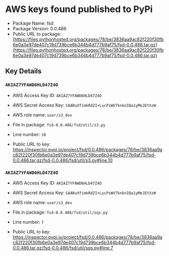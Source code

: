 # AWS keys found published to PyPi

* Package Name: fsd
* Package Version: 0.0.486
* Public URL to package: [https://files.pythonhosted.org/packages/78/be/3836aa9ac82f220f30fb6e0a3e97de407c19d739bce6b344b4d777b9af75/fsd-0.0.486.tar.gz](https://files.pythonhosted.org/packages/78/be/3836aa9ac82f220f30fb6e0a3e97de407c19d739bce6b344b4d777b9af75/fsd-0.0.486.tar.gz)

## Key Details

### `AKIAZ7YFAWD6HLD47Z4O`

* AWS Access Key ID: `AKIAZ7YFAWD6HLD47Z4O`
* AWS Secret Access Key: `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` 
* AWS role name: `user/s3_dev`
* File in package: `fsd-0.0.486/fsd/util/s3.py`
* Line number: `10`

* Public URL to key: https://inspector.pypi.io/project/fsd/0.0.486/packages/78/be/3836aa9ac82f220f30fb6e0a3e97de407c19d739bce6b344b4d777b9af75/fsd-0.0.486.tar.gz/fsd-0.0.486/fsd/util/s3.py#line.10



### `AKIAZ7YFAWD6HLD47Z4O`

* AWS Access Key ID: `AKIAZ7YFAWD6HLD47Z4O`
* AWS Secret Access Key: `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` 
* AWS role name: `user/s3_dev`
* File in package: `fsd-0.0.486/fsd/util/sqs.py`
* Line number: `7`

* Public URL to key: https://inspector.pypi.io/project/fsd/0.0.486/packages/78/be/3836aa9ac82f220f30fb6e0a3e97de407c19d739bce6b344b4d777b9af75/fsd-0.0.486.tar.gz/fsd-0.0.486/fsd/util/sqs.py#line.7



